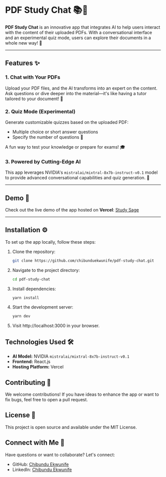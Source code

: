 # PDF Study Chat 📚🤖

**PDF Study Chat** is an innovative app that integrates AI to help users interact with the content of their uploaded PDFs. With a conversational interface and an experimental quiz mode, users can explore their documents in a whole new way! 🚀

---

## Features ✨

### 1. **Chat with Your PDFs**
Upload your PDF files, and the AI transforms into an expert on the content. Ask questions or dive deeper into the material—it's like having a tutor tailored to your document! 💬

### 2. **Quiz Mode (Experimental)**
Generate customizable quizzes based on the uploaded PDF:
- Multiple choice or short answer questions
- Specify the number of questions 🔢

A fun way to test your knowledge or prepare for exams! 🎓

### 3. **Powered by Cutting-Edge AI**
This app leverages NVIDIA's `mistralai/mixtral-8x7b-instruct-v0.1` model to provide advanced conversational capabilities and quiz generation. 🌟

---

## Demo 🔗

Check out the live demo of the app hosted on **Vercel**: [Study Sage](https://study-sage-sigma.vercel.app/)

---

## Installation ⚙️

To set up the app locally, follow these steps:

1. Clone the repository:
   ```bash
   git clone https://github.com/chibunduekwunife/pdf-study-chat.git

2. Navigate to the project directory:
    ```bash
    cd pdf-study-chat
   
3. Install dependencies:
    ```bash
    yarn install

4. Start the development server:
    ```bash
    yarn dev

5. Visit http://localhost:3000 in your browser.

## Technologies Used 🛠️
- **AI Model:** NVIDIA `mistralai/mixtral-8x7b-instruct-v0.1`
- **Frontend:** React.js
- **Hosting Platform:** Vercel

## Contributing 🤝
We welcome contributions! If you have ideas to enhance the app or want to fix bugs, feel free to open a pull request.

## License 📄
This project is open source and available under the MIT License.

## Connect with Me 🌟
Have questions or want to collaborate? Let's connect:
- GitHub: [Chibundu Ekwunife](https://github.com/chibunduekwunife)
- LinkedIn: [Chibundu Ekwunife](www.linkedin.com/in/chibundu-ekwunife-1205b4346)
